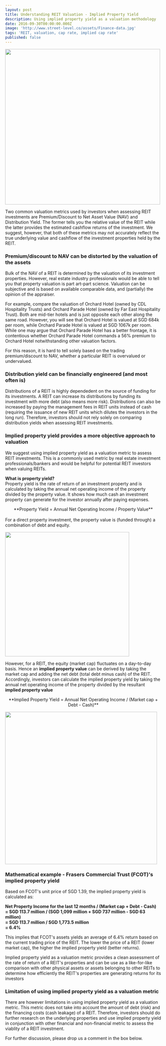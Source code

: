 ```yaml
---
layout: post
title: Understanding REIT Valuation - Implied Property Yield
description: Using implied property yield as a valuation methodology
date: 2016-09-30T00:00:00.000Z
image: 'http://www.street-level.co/assets/Finance-data.jpg'
tags: 'REIT, valuation, cap rate, implied cap rate'
published: false
---
```


<img src="http://www.street-level.co/assets/Finance-data.jpg" width="500px"><br>

Two common valuation metrics used by investors when assessing REIT investments are Premium/Discount to Net Asset Value (NAV) and Distribution Yield.  The former tells you the relative value of the REIT while the latter provides the estimated cashflow returns of the investment.  We suggest, however, that both of these metrics may not accurately reflect the true underlying value and cashflow of the investment properties held by the REIT. <!--more-->

### Premium/discount to NAV can be distorted by the valuation of the assets
Bulk of the NAV of a REIT is determined by the valuation of its investment properties.  However, real estate industry professionals would be able to tell you that property valuation is part art-part science.  Valuation can be subjective and is based on available comparable data, and (partially) the opinion of the appraiser.

For example, compare the valuation of Orchard Hotel (owned by CDL Hospitality Trusts) and Orchard Parade Hotel (owned by Far East Hospitality Trust).  Both are mid-tier hotels and is just opposite each other along the same road.  However, you will see that Orchard Hotel is valued at SGD 684k per room, while Orchard Parade Hotel is valued at SGD 1067k per room.  While one may argue that Orchard Parade Hotel has a better frontage, it is contentious whether Orchard Parade Hotel commands a 56% premium to Orchard Hotel notwithstanding other valuation factors. 

For this reason, it is hard to tell solely based on the trading premium/discount to NAV, whether a particular REIT is overvalued or undervalued. 

### Distribution yield can be financially engineered (and most often is)
Distributions of a REIT is highly dependedent on the source of funding for its investments. A REIT can increase its distributions by funding its investment with more debt (also means more risk).  Distributions can also be increased by paying the management fees in REIT units instead of cash (requiring the issuance of new REIT units which dilutes the investors in the long run).  Therefore, investors should not rely solely on comparing distribution yields when assessing REIT investments. 

### Implied property yield provides a more objective approach to valuation
We suggest using implied property yield as a valuation metric to assess REIT investments.  This is a commonly used metric by real estate investment professionals/bankers and would be helpful for potential REIT investors when valuing REITs.

**What is property yield?**<br>
Property yield is the rate of return of an investment property and is calculated by taking the annual net operating income of the property divided by the property value.  It shows how much cash an investment property can generate for the investor annually after paying expenses.

<center>**Property Yield = Annual Net Operating Income / Property Value**<br><br></center>
For a direct property investment, the property value is (funded through) a combination of debt and equity.<br>

<img src="http://www.street-level.co/assets/Property-value.png" width="400px"><br>

However, for a REIT, the equity (market cap) fluctuates on a day-to-day basis.  Hence an **implied property value** can be derived by taking the market cap and adding the net debt (total debt minus cash) of the REIT.  Accordingly, investors can calculate the implied property yield by taking the annual net operating income of the property divided by the resultant **implied property value**<br>

<center>**Implied Property Yield = Annual Net Operating Income / (Market cap + Debt - Cash)**<br></center>

<img src="http://www.street-level.co/assets/Implied-property-value.png" width="490px"><br>

### Mathematical example - Frasers Commercial Trust (FCOT)'s implied property yield

Based on FCOT's unit price of SGD 1.39, the implied property yield is calculated as:<br>

**Net Property Income for the last 12 months / (Market cap + Debt - Cash)**<br>
**= SGD 113.7 million / (SGD 1,099 million + SGD 737 million - SGD 63 million)**<br>
**= SGD 113.7 million / SGD 1,773.5 million**<br>
**= 6.4%**<br>

This implies that FCOT's assets yields an average of 6.4% return based on the current trading price of the REIT.  The lower the price of a REIT (lower market cap), the higher the implied property yield (better returns).  

Implied property yield as a valuation metric provides a clean assessment of the rate of return of a REIT's properties and can be use as a like-for-like comparison with other physical assets or assets belonging to other REITs to determine how efficiently the REIT's properties are generating returns for its investors

### Limitation of using implied property yield as a valuation metric
There are however limitations in using implied property yield as a valuation metric. This metric does not take into account the amount of debt (risk) and the financing costs (cash leakage) of a REIT.  Therefore, investors should do further research on the underlying properties and use implied property yield in conjunction with other financial and non-financial metric to assess the viablity of a REIT investment. 

For further discussion, please drop us a comment in the box below.
